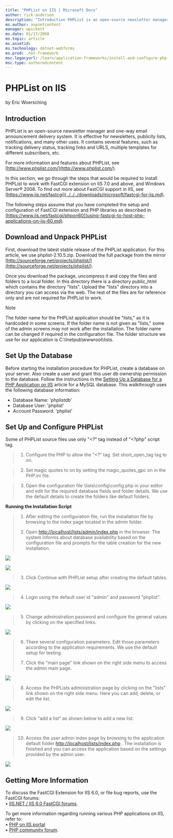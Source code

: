 ```yaml
---
title: "PHPList on IIS | Microsoft Docs"
author: rick-anderson
description: "Introduction PHPList is an open-source newsletter manager and one-way email announcement delivery system. It is effective for newsletters, publicity lists, n..."
ms.author: aspnetcontent
manager: wpickett
ms.date: 01/17/2008
ms.topic: article
ms.assetid: 
ms.technology: dotnet-webforms
ms.prod: .net-framework
msc.legacyurl: /learn/application-frameworks/install-and-configure-php-applications-on-iis/phplist-on-iis
msc.type: authoredcontent
---
```

PHPList on IIS
====================
by Eric Woersching

## Introduction

PHPList is an open-source newsletter manager and one-way email announcement delivery system. It is effective for newsletters, publicity lists, notifications, and many other uses. It contains several features, such as tracking delivery status, tracking links and URLS, multiple templates for different subscribers, etc.

For more information and features about PHPList, see [http://www.phplist.com/](http://www.phplist.com/).  
  
In this section, we go through the steps that would be required to install PHPList to work with FastCGI extension on IIS 7.0 and above, and Windows Server® 2008. To find out more about FastCGI support in IIS, see [https://www.iis.net/fastcgi](../../../downloads/microsoft/fastcgi-for-iis.md).

The following steps assume that you have completed the setup and configuration of FastCGI extension and PHP libraries as described in [https://www.iis.net/fastcgi/phpon60](using-fastcgi-to-host-php-applications-on-iis-60.md).

## Download and Unpack PHPList

First, download the latest stable release of the PHPList application. For this article, we use phplist-2.10.5.zip. Download the full package from the mirror [http://sourceforge.net/projects/phplist/](http://sourceforge.net/projects/phplist/).

Once you download the package, uncompress it and copy the files and folders to a local folder. In this directory there is a directory public\_html which contains the directory "lists". Upload the "lists" directory into a directory you can access via the web. The rest of the files are for reference only and are not required for PHPList to work.

> [!NOTE]
> The folder name for the PHPList application should be "lists," as it is hardcoded in some screens. If the folder name is not given as "lists," some of the admin screens may not work after the installation. The folder name can be changed if required in the configuration file. The folder structure we use for our application is C:\Inetpub\wwwroot\lists.

## Set Up the Database

Before starting the installation procedure for PHPList, create a database on your server. Also create a user and grant this user db ownership permission to the database. Follow the instructions in the [Setting Up a Database for a PHP Application on IIS](../install-and-configure-php-on-iis/setting-up-a-database-for-a-php-application-on-iis.md) article for a MySQL database. This walkthrough uses the following database information:

- Database Name: 'phplistdb'
- Database User: 'phplist'
- Account Password: 'phplist'

## Set Up and Configure PHPList

Some of PHPList source files use only "&lt;?" tag instead of "&lt;?php" script tag.

> 1. Configure the PHP to allow the "&lt;?" tag. Set short\_open\_tag tag to on.


> 2. Set magic quotes to on by setting the magic\_quotes\_gpc on in the PHP.ini file.


> 3. Open the configuration file \lists\config\config.php in your editor and edit for the required database fields and folder details. We use the default details to create the folders like default folders.


**Running the Installation Script**

> 1. After editing the configuration file, run the installation file by browsing to the index page located in the admin folder.
> 
> 2. Open [http://localhost/lists/admin/index.php](http://localhost/lists/admin/index.php) in the browser. The system informs about database availability based on the configuration file and prompts for the table creation for the new installation.


[![](phplist-on-iis/_static/image3.jpg)](phplist-on-iis/_static/image2.jpg)

[![](phplist-on-iis/_static/image5.jpg)](phplist-on-iis/_static/image4.jpg)

> 3. Click Continue with PHPList setup after creating the default tables.


[![](phplist-on-iis/_static/image7.jpg)](phplist-on-iis/_static/image6.jpg)

> 4. Login using the default user id "admin" and password "phplist".


[![](phplist-on-iis/_static/image9.jpg)](phplist-on-iis/_static/image8.jpg)

> 5. Change administration password and configure the general values by clicking on the specified links.


[![](phplist-on-iis/_static/image11.jpg)](phplist-on-iis/_static/image10.jpg)

> 6. There several configuration parameters. Edit those parameters according to the application requirements. We use the default setup for testing.  
>   
> 7. Click the "main page" link shown on the right side menu to access the admin main page.


[![](phplist-on-iis/_static/image13.jpg)](phplist-on-iis/_static/image12.jpg)

> 8. Access the PHPLists administration page by clicking on the "lists" link shown on the right side menu. Here you can add, delete, or edit the list.


[![](phplist-on-iis/_static/image15.jpg)](phplist-on-iis/_static/image14.jpg)

> 9. Click "add a list" as shown below to add a new list.


[![](phplist-on-iis/_static/image17.jpg)](phplist-on-iis/_static/image16.jpg)

> 10. Access the user admin index page by browsing to the application default folder [http://localhost/lists/index.php](http://localhost/lists/index.php) . The installation is finished and you can access the application based on the settings provided by the admin user.


[![](phplist-on-iis/_static/image19.jpg)](phplist-on-iis/_static/image18.jpg)

## Getting More Information

To discuss the FastCGI Extension for IIS 6.0, or file bug reports, use the FastCGI forums:   
• [IIS.NET / IIS 6.0 FastCGI forums](https://forums.iis.net/1103.aspx).

To get more information regarding running various PHP applications on IIS, refer to:   
• [PHP on IIS portal](https://php.iis.net/)  
• [PHP community forum](https://forums.iis.net/1102.aspx).